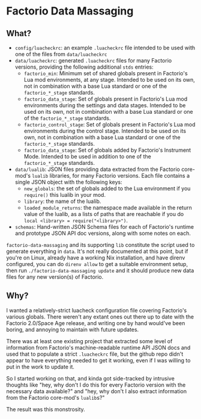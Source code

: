 # Factorio Data Massaging

## What?

- `config/luacheckrc`: an example `.luacheckrc` file intended to be used with
  one of the files from `data/luacheckrc`
- `data/luacheckrc`: generated `.luacheckrc` files for many Factorio versions,
  providing the following additional `stds` entries:
    - `factorio_min`: Minimum set of shared globals present in Factorio's Lua
      mod environments, at any stage. Intended to be used on its own, not in
      combination with a base Lua standard or one of the `factorio_*_stage`
      standards.
    - `factorio_data_stage`: Set of globals present in Factorio's Lua mod
      environments during the settings and data stages. Intended to be used on
      its own, not in combination with a base Lua standard or one of the
      `factorio_*_stage` standards.
    - `factorio_control_stage`: Set of globals present in Factorio's Lua mod
      environments during the control stage. Intended to be used on its own,
      not in combination with a base Lua standard or one of the
      `factorio_*_stage` standards.
    - `factorio_data_stage`: Set of globals added by Factorio's Instrument
      Mode. Intended to be used in addition to one of the `factorio_*_stage`
      standards.
- `data/lualib`: JSON files providing data extracted from the Factorio
  core-mod's `lualib` libraries, for many Factorio versions. Each file contains
  a single JSON object with the following keys:
    - `new_globals`: the set of globals added to the Lua environment if you
      `require()` this lualib in your mod.
    - `library`: the name of the lualib.
    - `loaded_module_returns`: the namespace made available in the return value
      of the lualib, as a lists of paths that are reachable if you do `local
      <library> = require("<library>")`.
- `schemas`: Hand-written JSON Schema files for each of Factorio's runtime and
  prototype JSON API doc versions, along with some notes on each.

`factorio-data-massaging` and its supporting `lib` constitute the script used
to generate everything in `data`. It's not really documented at this point, but
if you're on Linux, already have a working Nix installation, and have direnv
configured, you can do `direnv allow` to get a suitable environment setup, then
run `./factorio-data-massaging update` and it should produce new data files for
any new version(s) of Factorio.

## Why?
I wanted a relatively-strict luacheck configuration file covering Factorio's
various globals. There weren't any extant ones out there up to date with the
Factorio 2.0/Space Age release, and writing one by hand would've been boring,
and annoying to maintain with future updates.

There was at least one existing project that extracted some level of
information from Factorio's machine-readable runtime API JSON docs and used
that to populate a strict `.luacheckrc` file, but the github repo didn't appear
to have everything needed to get it working, even if I was willing to put in
the work to update it.

So I started working on that, and kinda got side-tracked by intrusive thoughts
like "hey, why don't I do this for every Factorio version with the necessary
data available?" and "hey, why don't I also extract information from the
Factorio core-mod's `lualib`s?"

The result was this monstrosity.
